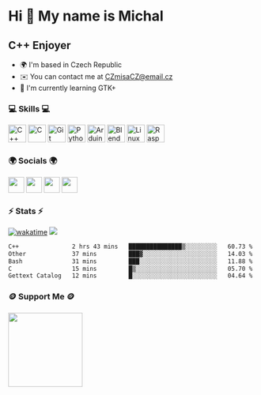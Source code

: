 Hi 👋 My name is Michal
=======================

C++ Enjoyer
-----------

*   🌍  I'm based in Czech Republic
*   ✉️  You can contact me at [CZmisaCZ@email.cz](mailto:CZmisaCZ@email.cz)
*   🧠  I'm currently learning GTK+

### 💻 Skills 💻

<p align="left">
<a href="https://docs.microsoft.com/en-us/cpp/?view=msvc-170" target="_blank" rel="noreferrer"><img src="https://raw.githubusercontent.com/danielcranney/readme-generator/main/public/icons/skills/cplusplus-colored.svg" width="36" height="36" alt="C++" /></a> <a href="https://docs.microsoft.com/en-us/cpp/?view=msvc-170" target="_blank" rel="noreferrer"><img src="https://raw.githubusercontent.com/danielcranney/readme-generator/main/public/icons/skills/c-colored.svg" width="36" height="36" alt="C" /></a> <a href="https://git-scm.com/" target="_blank" rel="noreferrer"><img src="https://raw.githubusercontent.com/danielcranney/readme-generator/main/public/icons/skills/git-colored.svg" width="36" height="36" alt="Git" /></a> <a href="https://www.python.org/" target="_blank" rel="noreferrer"><img src="https://raw.githubusercontent.com/danielcranney/readme-generator/main/public/icons/skills/python-colored.svg" width="36" height="36" alt="Python" /></a> <a href="https://store.arduino.cc/?gclid=Cj0KCQjw2eilBhCCARIsAG0Pf8uueBifykWcsSS4LPESeGQfxGVKJYnzV7bz471XfknQJy_1VINVWM8aAkLtEALw_wcB" target="_blank" rel="noreferrer"><img src="https://raw.githubusercontent.com/danielcranney/readme-generator/main/public/icons/skills/arduino-colored.svg" width="36" height="36" alt="Arduino" /></a> <a href="https://www.blender.org/" target="_blank" rel="noreferrer"><img src="https://raw.githubusercontent.com/danielcranney/readme-generator/main/public/icons/skills/blender-colored.svg" width="36" height="36" alt="Blender" /></a> <a href="https://www.linux.org" target="_blank" rel="noreferrer"><img src="https://raw.githubusercontent.com/danielcranney/readme-generator/main/public/icons/skills/linux-colored.svg" width="36" height="36" alt="Linux" /></a> <a href="https://www.raspberrypi.org/" target="_blank" rel="noreferrer"><img src="https://raw.githubusercontent.com/danielcranney/readme-generator/main/public/icons/skills/raspberrypi-colored.svg" width="36" height="36" alt="Raspberry Pi" /></a></p>
                    
### 🌍 Socials 🌍
                  
<p align="left">
<a href="https://discord.com/users/czmisacz" target="_blank" rel="noreferrer"><picture><source media="(prefers-color-scheme: dark)" srcset="undefined" /><source media="(prefers-color-scheme: light)" srcset="https://raw.githubusercontent.com/danielcranney/readme-generator/main/public/icons/socials/discord.svg" /><img src="https://raw.githubusercontent.com/danielcranney/readme-generator/main/public/icons/socials/discord.svg" width="32" height="32" /></picture></a>  <a href="https://www.github.com/CZmisaCZ" target="_blank" rel="noreferrer"><picture><source media="(prefers-color-scheme: dark)" srcset="https://raw.githubusercontent.com/danielcranney/readme-generator/main/public/icons/socials/github-dark.svg" /><source media="(prefers-color-scheme: light)" srcset="https://raw.githubusercontent.com/danielcranney/readme-generator/main/public/icons/socials/github.svg" /><img src="https://raw.githubusercontent.com/danielcranney/readme-generator/main/public/icons/socials/github.svg" width="32" height="32" /></picture></a>  <a href="https://www.youtube.com/@CZmisaCZ" target="_blank" rel="noreferrer"><picture><source media="(prefers-color-scheme: dark)" srcset="undefined" /><source media="(prefers-color-scheme: light)" srcset="https://raw.githubusercontent.com/danielcranney/readme-generator/main/public/icons/socials/youtube.svg" /><img src="https://raw.githubusercontent.com/danielcranney/readme-generator/main/public/icons/socials/youtube.svg" width="32" height="32" /></picture></a>  <a href="https://www.twitch.tv/CZmisaCZ" target="_blank" rel="noreferrer"><picture><source media="(prefers-color-scheme: dark)" srcset="undefined" /><source media="(prefers-color-scheme: light)" srcset="https://raw.githubusercontent.com/danielcranney/readme-generator/main/public/icons/socials/twitch.svg" /> <img src="https://raw.githubusercontent.com/danielcranney/readme-generator/main/public/icons/socials/twitch.svg" width="32" height="32" /></picture></a></p>

### ⚡ Stats ⚡

[![wakatime](https://wakatime.com/badge/user/0a33def0-e4c9-4199-9279-b4849ab850da.svg)](https://wakatime.com/@0a33def0-e4c9-4199-9279-b4849ab850da)
![](https://komarev.com/ghpvc/?username=CZmisaCZ&color=blue)

<!--START_SECTION:waka-->

```txt
C++               2 hrs 43 mins   ███████████████▒░░░░░░░░░   60.73 %
Other             37 mins         ███▓░░░░░░░░░░░░░░░░░░░░░   14.03 %
Bash              31 mins         ███░░░░░░░░░░░░░░░░░░░░░░   11.88 %
C                 15 mins         █▒░░░░░░░░░░░░░░░░░░░░░░░   05.70 %
Gettext Catalog   12 mins         █░░░░░░░░░░░░░░░░░░░░░░░░   04.64 %
```

<!--END_SECTION:waka-->

### 🪙 Support Me 🪙

<a href="https://www.buymeacoffee.com/CZmisaCZ"><img src="https://cdn.buymeacoffee.com/buttons/v2/default-yellow.png" width="150"/></a>
